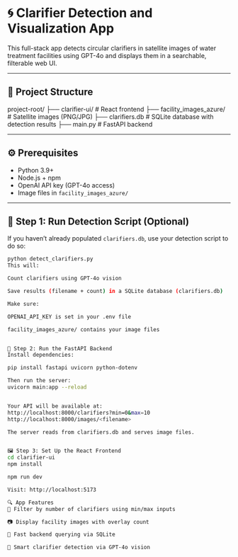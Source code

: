 # 🌀 Clarifier Detection and Visualization App

This full-stack app detects circular clarifiers in satellite images of water treatment facilities using GPT-4o and displays them in a searchable, filterable web UI.

---

## 🧩 Project Structure

project-root/
├── clarifier-ui/ # React frontend
├── facility_images_azure/ # Satellite images (PNG/JPG)
├── clarifiers.db # SQLite database with detection results
├── main.py # FastAPI backend


---

## ⚙️ Prerequisites

- Python 3.9+
- Node.js + npm
- OpenAI API key (GPT-4o access)
- Image files in `facility_images_azure/`

---

## 🧠 Step 1: Run Detection Script (Optional)

If you haven’t already populated `clarifiers.db`, use your detection script to do so:

```bash
python detect_clarifiers.py
This will:

Count clarifiers using GPT-4o vision

Save results (filename + count) in a SQLite database (clarifiers.db)

Make sure:

OPENAI_API_KEY is set in your .env file

facility_images_azure/ contains your image files


🧠 Step 2: Run the FastAPI Backend
Install dependencies:

pip install fastapi uvicorn python-dotenv

Then run the server:
uvicorn main:app --reload


Your API will be available at:
http://localhost:8000/clarifiers?min=0&max=10
http://localhost:8000/images/<filename>

The server reads from clarifiers.db and serves image files.


🖼️ Step 3: Set Up the React Frontend
cd clarifier-ui
npm install

npm run dev

Visit: http://localhost:5173

🔍 App Features
🔢 Filter by number of clarifiers using min/max inputs

📷 Display facility images with overlay count

🚀 Fast backend querying via SQLite

🧠 Smart clarifier detection via GPT-4o vision

